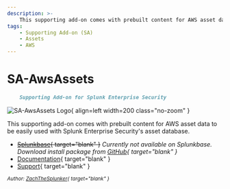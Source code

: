 ```yaml
---
description: >-
    This supporting add-on comes with prebuilt content for AWS asset data to be easily used with Splunk Enterprise Security's asset database.
tags:
    - Supporting Add-on (SA)
    - Assets
    - AWS
---
```


# SA-AwsAssets

``` markdown title=""
    Supporting Add-on for Splunk Enterprise Security
```

<div class="result" markdown>

![SA-AwsAssets Logo](https://github.com/splunk/SA-AwsAssets/raw/main/docs/static/hero.webp){ align=left width=200 class="no-zoom" }

This supporting add-on comes with prebuilt content for AWS asset data to be easily used with Splunk Enterprise Security's asset database.

- ~~[Splunkbase](https://splunkbase.splunk.com/app/6660/){ target="blank" }~~ _Currently not available on Splunkbase. Download install package from [GitHub](https://github.com/splunk/SA-AwsAssets/releases){ target="blank" }_
- [Documentation](https://splunk.github.io/SA-AwsAssets/){ target="blank" }
- [Support](https://github.com/splunk/SA-AwsAssetsSA-AwsAssets/issues){ target="blank" }

<small>_Author: [ZachTheSplunker](https://zachthesplunker.com/){ target="blank" }_</small>

</div>

